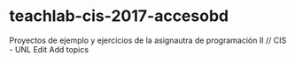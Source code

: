# teachlab-cis-2017-accesobd
Proyectos de ejemplo y ejercicios de la asignautra de programación II // CIS - UNL Edit Add topics
